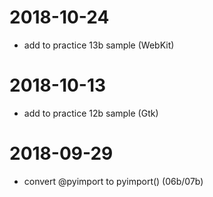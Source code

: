 
# 2018-10-24
* add to practice 13b sample (WebKit)

# 2018-10-13
* add to practice 12b sample (Gtk)

# 2018-09-29
* convert @pyimport to pyimport() (06b/07b)
